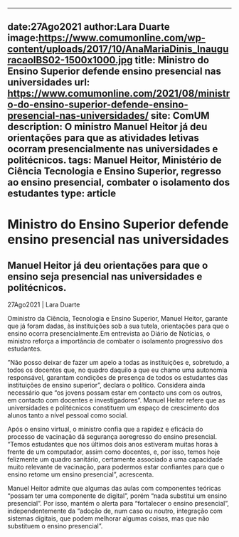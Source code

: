 
---
date:27Ago2021
author:Lara Duarte
image:https://www.comumonline.com/wp-content/uploads/2017/10/AnaMariaDinis_InauguracaoIBS02-1500x1000.jpg
title: Ministro do Ensino Superior defende ensino presencial nas universidades
url: https://www.comumonline.com/2021/08/ministro-do-ensino-superior-defende-ensino-presencial-nas-universidades/
site: ComUM
description: O ministro Manuel Heitor já deu orientações para que as atividades letivas ocorram presencialmente nas universidades e politécnicos.
tags: Manuel Heitor, Ministério de Ciência Tecnologia e Ensino Superior, regresso ao ensino presencial, combater o isolamento dos estudantes
type: article
---


# Ministro do Ensino Superior defende ensino presencial nas universidades

## Manuel Heitor já deu orientações para que o ensino seja presencial nas universidades e politécnicos.

27Ago2021 | Lara Duarte

Oministro da Ciência, Tecnologia e Ensino Superior, Manuel Heitor, garante que já foram dadas, às instituições sob a sua tutela, orientações para que o ensino ocorra presencialmente.Em entrevista ao Diário de Notícias, o ministro reforça a importância de combater o isolamento progressivo dos estudantes.

”Não posso deixar de fazer um apelo a todas as instituições e, sobretudo, a todos os docentes que, no quadro daquilo a que eu chamo uma autonomia responsável, garantam condições de presença de todos os estudantes das instituições de ensino superior”, declara o político. Considera ainda necessário que “os jovens possam estar em contacto uns com os outros, em contacto com docentes e investigadores”. Manuel Heitor refere que as universidades e politécnicos constituem um espaço de crescimento dos alunos tanto a nível pessoal como social.

Após o ensino virtual, o ministro confia que a rapidez e eficácia do processo de vacinação dá segurança aoregresso do ensino presencial. “Temos estudantes que nos últimos dois anos estiveram muitas horas à frente de um computador, assim como docentes, e, por isso, temos hoje felizmente um quadro sanitário, certamente associado a uma capacidade muito relevante de vacinação, para podermos estar confiantes para que o ensino retome um ensino presencial”, acrescenta.

Manuel Heitor admite que algumas das aulas com componentes teóricas “possam ter uma componente de digital”, porém “nada substitui um ensino presencial”. Por isso, mantém o alerta para “fortalecer o ensino presencial”, independentemente da “adoção de, num caso ou noutro, integração com sistemas digitais, que podem melhorar algumas coisas, mas que não substituem o ensino presencial”.


